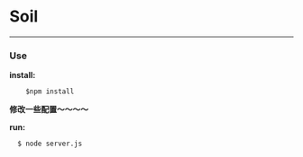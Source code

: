 # Soil
-----

### Use ###
 **install:**


```shell
	$npm install
```

**修改一些配置～～～～**
 
**run:**


```shell
  $ node server.js
```
